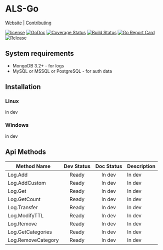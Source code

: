 # ALS-Go
[Website](https://www.riftbit.com) | [Contributing](https://www.riftbit.com/How-to-Contribute)

[![license](https://img.shields.io/github/license/riftbit/ALS-Go.svg)](LICENSE)
[![GoDoc](http://img.shields.io/badge/go-documentation-blue.svg?style=flat-square)](https://godoc.org/github.com/riftbit/ALS-Go)
[![Coverage Status](https://coveralls.io/repos/github/riftbit/ALS-Go/badge.svg?branch=master)](https://coveralls.io/github/riftbit/ALS-Go?branch=master)
[![Build Status](https://travis-ci.org/riftbit/ALS-Go.svg?branch=master)](https://travis-ci.org/riftbit/ALS-Go)
[![Go Report Card](https://goreportcard.com/badge/github.com/riftbit/ALS-Go)](https://goreportcard.com/report/github.com/riftbit/ALS-Go)
[![Release](https://img.shields.io/badge/release-v2.3.9-blue.svg?style=flat)](https://github.com/riftbit/ALS-Go/releases)

## System requirements 
- MongoDB 3.2+ - for logs
- MySQL or MSSQL or PostgreSQL - for auth data

## Installation
### Linux
in dev

### Windows
in dev

## Api Methods

| Method Name           | Dev Status | Doc Status | Description |
|-----------------------|:----------:|:----------:|-------------|
| Log.Add               |    Ready   |   In dev   |    In dev   |
| Log.AddCustom         |    Ready   |   In dev   |    In dev   |
| Log.Get               |    Ready   |   In dev   |    In dev   |
| Log.GetCount          |    Ready   |   In dev   |    In dev   |
| Log.Transfer          |    Ready   |   In dev   |    In dev   |
| Log.ModifyTTL         |    Ready   |   In dev   |    In dev   |
| Log.Remove            |    Ready   |   In dev   |    In dev   |
| Log.GetCategories     |    Ready   |   In dev   |    In dev   |
| Log.RemoveCategory    |    Ready   |   In dev   |    In dev   |

